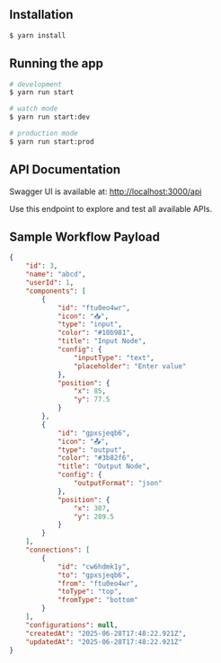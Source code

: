 ## Installation

```bash
$ yarn install
```

## Running the app

```bash
# development
$ yarn run start

# watch mode
$ yarn run start:dev

# production mode
$ yarn run start:prod
```



## API Documentation

Swagger UI is available at: [http://localhost:3000/api](http://localhost:3000/api)

Use this endpoint to explore and test all available APIs.



## Sample Workflow Payload

```json
{
    "id": 3,
    "name": "abcd",
    "userId": 1,
    "components": [
        {
            "id": "ftu0eo4wr",
            "icon": "📥",
            "type": "input",
            "color": "#10b981",
            "title": "Input Node",
            "config": {
                "inputType": "text",
                "placeholder": "Enter value"
            },
            "position": {
                "x": 85,
                "y": 77.5
            }
        },
        {
            "id": "gpxsjeqb6",
            "icon": "📤",
            "type": "output",
            "color": "#3b82f6",
            "title": "Output Node",
            "config": {
                "outputFormat": "json"
            },
            "position": {
                "x": 307,
                "y": 289.5
            }
        }
    ],
    "connections": [
        {
            "id": "cw6hdmk1y",
            "to": "gpxsjeqb6",
            "from": "ftu0eo4wr",
            "toType": "top",
            "fromType": "bottom"
        }
    ],
    "configurations": null,
    "createdAt": "2025-06-28T17:48:22.921Z",
    "updatedAt": "2025-06-28T17:48:22.921Z"
}
```
